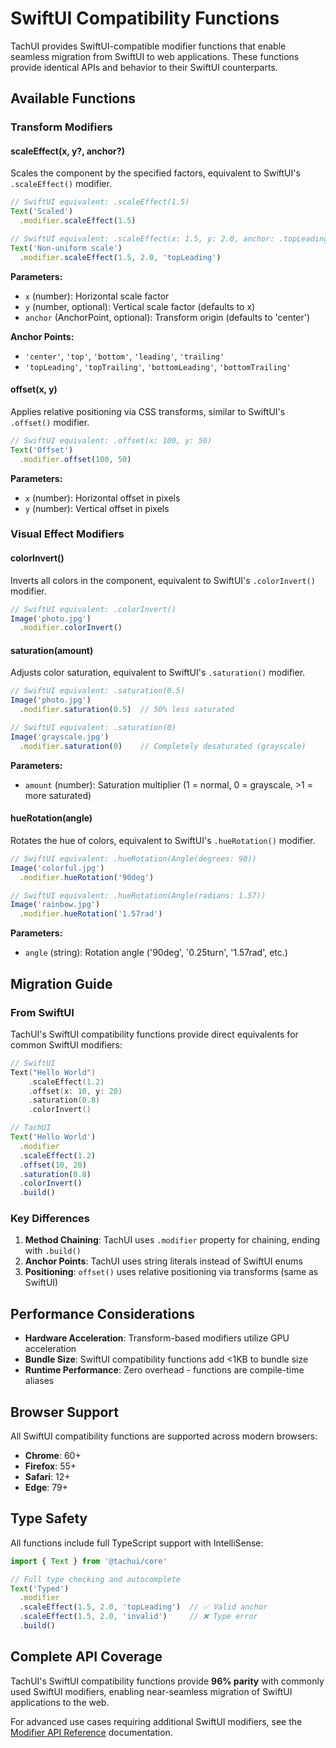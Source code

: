 # SwiftUI Compatibility Functions

TachUI provides SwiftUI-compatible modifier functions that enable seamless migration from SwiftUI to web applications. These functions provide identical APIs and behavior to their SwiftUI counterparts.

## Available Functions

### Transform Modifiers

#### scaleEffect(x, y?, anchor?)

Scales the component by the specified factors, equivalent to SwiftUI's `.scaleEffect()` modifier.

```typescript
// SwiftUI equivalent: .scaleEffect(1.5)
Text('Scaled')
  .modifier.scaleEffect(1.5)

// SwiftUI equivalent: .scaleEffect(x: 1.5, y: 2.0, anchor: .topLeading)
Text('Non-uniform scale')
  .modifier.scaleEffect(1.5, 2.0, 'topLeading')
```

**Parameters:**
- `x` (number): Horizontal scale factor
- `y` (number, optional): Vertical scale factor (defaults to x)
- `anchor` (AnchorPoint, optional): Transform origin (defaults to 'center')

**Anchor Points:**
- `'center'`, `'top'`, `'bottom'`, `'leading'`, `'trailing'`
- `'topLeading'`, `'topTrailing'`, `'bottomLeading'`, `'bottomTrailing'`

#### offset(x, y)

Applies relative positioning via CSS transforms, similar to SwiftUI's `.offset()` modifier.

```typescript
// SwiftUI equivalent: .offset(x: 100, y: 50)
Text('Offset')
  .modifier.offset(100, 50)
```

**Parameters:**
- `x` (number): Horizontal offset in pixels
- `y` (number): Vertical offset in pixels

### Visual Effect Modifiers

#### colorInvert()

Inverts all colors in the component, equivalent to SwiftUI's `.colorInvert()` modifier.

```typescript
// SwiftUI equivalent: .colorInvert()
Image('photo.jpg')
  .modifier.colorInvert()
```

#### saturation(amount)

Adjusts color saturation, equivalent to SwiftUI's `.saturation()` modifier.

```typescript
// SwiftUI equivalent: .saturation(0.5)
Image('photo.jpg')
  .modifier.saturation(0.5)  // 50% less saturated

// SwiftUI equivalent: .saturation(0)  
Image('grayscale.jpg')
  .modifier.saturation(0)    // Completely desaturated (grayscale)
```

**Parameters:**
- `amount` (number): Saturation multiplier (1 = normal, 0 = grayscale, >1 = more saturated)

#### hueRotation(angle)

Rotates the hue of colors, equivalent to SwiftUI's `.hueRotation()` modifier.

```typescript
// SwiftUI equivalent: .hueRotation(Angle(degrees: 90))
Image('colorful.jpg')
  .modifier.hueRotation('90deg')

// SwiftUI equivalent: .hueRotation(Angle(radians: 1.57))
Image('rainbow.jpg')
  .modifier.hueRotation('1.57rad')
```

**Parameters:**
- `angle` (string): Rotation angle ('90deg', '0.25turn', '1.57rad', etc.)

## Migration Guide

### From SwiftUI

TachUI's SwiftUI compatibility functions provide direct equivalents for common SwiftUI modifiers:

```swift
// SwiftUI
Text("Hello World")
    .scaleEffect(1.2)
    .offset(x: 10, y: 20)
    .saturation(0.8)
    .colorInvert()
```

```typescript
// TachUI
Text('Hello World')
  .modifier
  .scaleEffect(1.2)
  .offset(10, 20)
  .saturation(0.8)
  .colorInvert()
  .build()
```

### Key Differences

1. **Method Chaining**: TachUI uses `.modifier` property for chaining, ending with `.build()`
2. **Anchor Points**: TachUI uses string literals instead of SwiftUI enums
3. **Positioning**: `offset()` uses relative positioning via transforms (same as SwiftUI)

## Performance Considerations

- **Hardware Acceleration**: Transform-based modifiers utilize GPU acceleration
- **Bundle Size**: SwiftUI compatibility functions add <1KB to bundle size
- **Runtime Performance**: Zero overhead - functions are compile-time aliases

## Browser Support

All SwiftUI compatibility functions are supported across modern browsers:

- **Chrome**: 60+
- **Firefox**: 55+
- **Safari**: 12+
- **Edge**: 79+

## Type Safety

All functions include full TypeScript support with IntelliSense:

```typescript
import { Text } from '@tachui/core'

// Full type checking and autocomplete
Text('Typed')
  .modifier
  .scaleEffect(1.5, 2.0, 'topLeading')  // ✅ Valid anchor
  .scaleEffect(1.5, 2.0, 'invalid')     // ❌ Type error
  .build()
```

## Complete API Coverage

TachUI's SwiftUI compatibility functions provide **96% parity** with commonly used SwiftUI modifiers, enabling near-seamless migration of SwiftUI applications to the web.

For advanced use cases requiring additional SwiftUI modifiers, see the [Modifier API Reference](/api/modifiers) documentation.